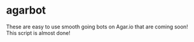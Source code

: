 # agarbot
These are easy to use smooth going bots on Agar.io
that are coming soon!
This script is almost done!
